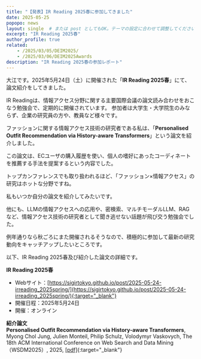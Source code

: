 ```yaml
---
title: "【発表】IR Reading 2025春に参加してきました"
date: 2025-05-25
popopo: news
layout: single  # または post としてもOK。テーマの設定に合わせて調整してください。
excerpt: "IR Reading 2025春"
author_profile: true
related:
    - /2025/03/05/DEIM2025/
    - /2025/03/06/DEIM2025Awards
description: "IR Reading 2025春の参加レポート"
---
```

大江です。2025年5月24日（土）に開催された「**IR Reading 2025春**」にて、論文紹介をしてきました。

IR Readingは、情報アクセス分野に関する主要国際会議の論文読み合わせをおこなう勉強会で、定期的に開催されています。
参加者は大学生・大学院生のみならず、企業の研究員の方や、教員など様々です。

ファッションに関する情報アクセス技術の研究者である私は、「**Personalised Outfit Recommendation via History-aware Transformers**」という論文を紹介しました。

この論文は、ECユーザの購入履歴を使い、個人の嗜好にあったコーディネートを推薦する手法を提案するという内容でした。

トップカンファレンスでも取り扱われるほど、「ファッション×情報アクセス」の研究はホットな分野ですね。

私もいつか自分の論文を紹介してみたいです。

他にも、LLMの情報アクセスへの応用や、密検索、マルチモーダルLLM、RAGなど、情報アクセス技術の研究者として聞き逃せない話題が飛び交う勉強会でした。

例年通りなら秋ごろにまた開催されるそうなので、積極的に参加して最新の研究動向をキャッチアップしたいところです。

以下、IR Reading 2025春及び紹介した論文の詳細です。  

**IR Reading 2025春**  
* Webサイト：[https://sigirtokyo.github.io/post/2025-05-24-irreading_2025spring/](https://sigirtokyo.github.io/post/2025-05-24-irreading_2025spring/){:target="_blank"}  
* 開催日程：2025年5月24日  
* 開催：オンライン

**紹介論文**  
**Personalised Outfit Recommendation via History-aware Transformers**, Myong Chol Jung, Julien Monteil, Philip Schulz, Volodymyr Vaskovych, The 18th ACM International Conference on Web Search and Data Mining（WSDM2025）, 2025, [\[pdf\]](https://dl.acm.org/doi/pdf/10.1145/3701551.3703545){:target="_blank"}
